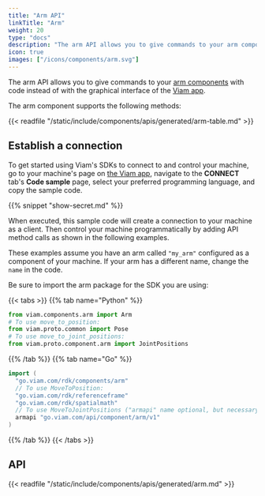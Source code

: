 ```yaml
---
title: "Arm API"
linkTitle: "Arm"
weight: 20
type: "docs"
description: "The arm API allows you to give commands to your arm components with code instead of with the graphical interface of the Viam app"
icon: true
images: ["/icons/components/arm.svg"]
---
```


The arm API allows you to give commands to your [arm components](/components/arm/) with code instead of with the graphical interface of the [Viam app](https://app.viam.com/).

The arm component supports the following methods:

{{< readfile "/static/include/components/apis/generated/arm-table.md" >}}

## Establish a connection

To get started using Viam's SDKs to connect to and control your machine, go to your machine's page on [the Viam app](https://app.viam.com), navigate to the **CONNECT** tab's **Code sample** page, select your preferred programming language, and copy the sample code.

{{% snippet "show-secret.md" %}}

When executed, this sample code will create a connection to your machine as a client.
Then control your machine programmatically by adding API method calls as shown in the following examples.

These examples assume you have an arm called `"my_arm"` configured as a component of your machine.
If your arm has a different name, change the `name` in the code.

Be sure to import the arm package for the SDK you are using:

{{< tabs >}}
{{% tab name="Python" %}}

```python
from viam.components.arm import Arm
# To use move_to_position:
from viam.proto.common import Pose
# To use move_to_joint_positions:
from viam.proto.component.arm import JointPositions
```

{{% /tab %}}
{{% tab name="Go" %}}

```go
import (
  "go.viam.com/rdk/components/arm"
  // To use MoveToPosition:
  "go.viam.com/rdk/referenceframe"
  "go.viam.com/rdk/spatialmath"
  // To use MoveToJointPositions ("armapi" name optional, but necessary if importing other packages called "v1"):
  armapi "go.viam.com/api/component/arm/v1"
)
```

{{% /tab %}}
{{< /tabs >}}

## API

{{< readfile "/static/include/components/apis/generated/arm.md" >}}
